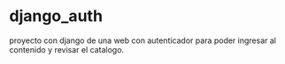 # django_auth
proyecto con django de una web con autenticador para poder ingresar al contenido y revisar el catalogo.
